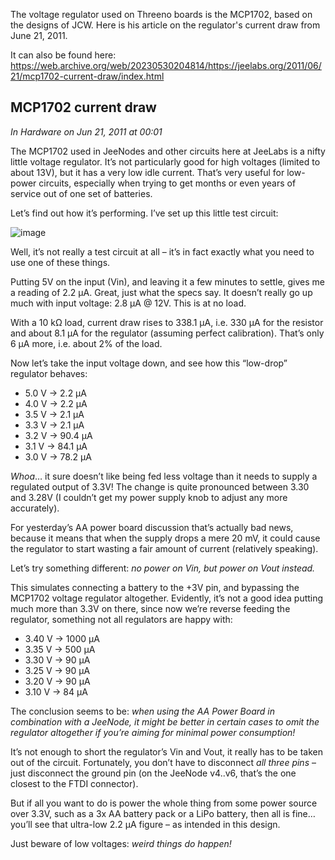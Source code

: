 The voltage regulator used on Threeno boards is the MCP1702, based on the designs of JCW. Here is his article on the regulator's current draw from June 21, 2011. 

It can also be found here: https://web.archive.org/web/20230530204814/https://jeelabs.org/2011/06/21/mcp1702-current-draw/index.html

## MCP1702 current draw
_In Hardware on Jun 21, 2011 at 00:01_

The MCP1702 used in JeeNodes and other circuits here at JeeLabs is a nifty little voltage regulator. It’s not particularly good for high voltages (limited to about 13V), but it has a very low idle current. That’s very useful for low-power circuits, especially when trying to get months or even years of service out of one set of batteries.

Let’s find out how it’s performing. I’ve set up this little test circuit:

![image](https://github.com/user-attachments/assets/16598a11-dd0e-46d3-b5da-d7e840cd7a66)


Well, it’s not really a test circuit at all – it’s in fact exactly what you need to use one of these things.

Putting 5V on the input (Vin), and leaving it a few minutes to settle, gives me a reading of 2.2 µA. Great, just what the specs say. It doesn’t really go up much with input voltage: 2.8 µA @ 12V. This is at no load.

With a 10 kΩ load, current draw rises to 338.1 µA, i.e. 330 µA for the resistor and about 8.1 µA for the regulator (assuming perfect calibration). That’s only 6 µA more, i.e. about 2% of the load.

Now let’s take the input voltage down, and see how this “low-drop” regulator behaves:

- 5.0 V -> 2.2 µA
- 4.0 V -> 2.2 µA
- 3.5 V -> 2.1 µA
- 3.3 V -> 2.1 µA
- 3.2 V -> 90.4 µA
- 3.1 V -> 84.1 µA
- 3.0 V -> 78.2 µA

_Whoa_… it sure doesn’t like being fed less voltage than it needs to supply a regulated output of 3.3V! The change is quite pronounced between 3.30 and 3.28V (I couldn’t get my power supply knob to adjust any more accurately).

For yesterday’s AA power board discussion that’s actually bad news, because it means that when the supply drops a mere 20 mV, it could cause the regulator to start wasting a fair amount of current (relatively speaking).

Let’s try something different: _no power on Vin, but power on Vout instead._

This simulates connecting a battery to the +3V pin, and bypassing the MCP1702 voltage regulator altogether. Evidently, it’s not a good idea putting much more than 3.3V on there, since now we’re reverse feeding the regulator, something not all regulators are happy with:

- 3.40 V -> 1000 µA
- 3.35 V -> 500 µA
- 3.30 V -> 90 µA
- 3.25 V -> 90 µA
- 3.20 V -> 90 µA
- 3.10 V -> 84 µA

The conclusion seems to be: _when using the AA Power Board in combination with a JeeNode, it might be better in certain cases to omit the regulator altogether if you’re aiming for minimal power consumption!_

It’s not enough to short the regulator’s Vin and Vout, it really has to be taken out of the circuit. Fortunately, you don’t have to disconnect _all three pins_ – just disconnect the ground pin (on the JeeNode v4..v6, that’s the one closest to the FTDI connector).

But if all you want to do is power the whole thing from some power source over 3.3V, such as a 3x AA battery pack or a LiPo battery, then all is fine… you’ll see that ultra-low 2.2 µA figure – as intended in this design.

Just beware of low voltages: _weird things do happen!_
